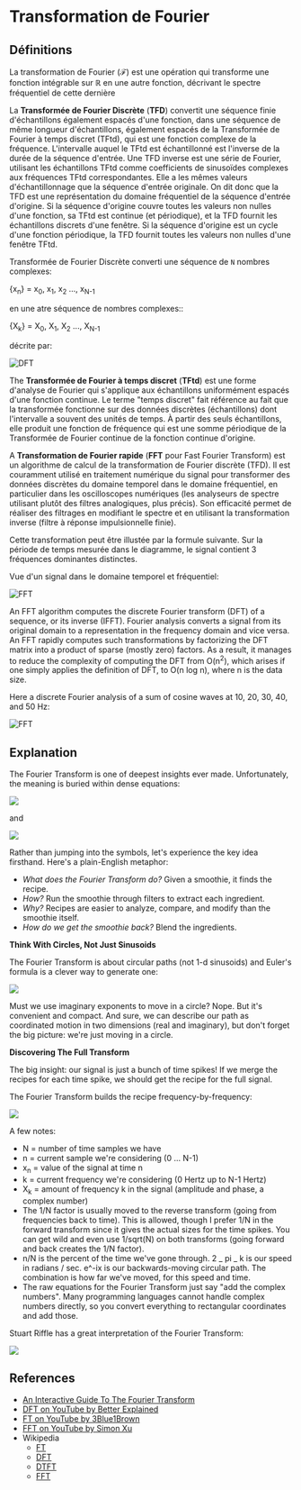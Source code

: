 # Transformation de Fourier

## Définitions

La transformation de Fourier (**ℱ**) est une opération qui transforme
une fonction intégrable sur ℝ en une autre fonction,
décrivant le spectre fréquentiel de cette dernière

La **Transformée de Fourier Discrète** (**TFD**) convertit une séquence finie d'échantillons également espacés d'une fonction, dans une séquence de même longueur d'échantillons, également espacés de la Transformée de Fourier à temps discret (TFtd), qui est une fonction complexe de la fréquence.
L'intervalle auquel le TFtd est échantillonné est l'inverse de la durée de la séquence d'entrée.
Une TFD inverse est une série de Fourier, utilisant les échantillons TFtd comme coefficients de sinusoïdes complexes aux fréquences TFtd correspondantes. Elle a les mêmes valeurs d'échantillonnage que la
séquence d'entrée originale. On dit donc que la TFD est une représentation du domaine fréquentiel
de la séquence d'entrée d'origine. Si la séquence d'origine couvre toutes les
valeurs non nulles d'une fonction, sa TFtd est continue (et périodique), et la TFD fournit
les échantillons discrets d'une fenêtre. Si la séquence d'origine est un cycle d'une fonction périodique, la TFD fournit toutes les valeurs non nulles d'une fenêtre TFtd.

Transformée de Fourier Discrète converti une séquence de `N` nombres complexes:

{x<sub>n</sub>} = x<sub>0</sub>, x<sub>1</sub>, x<sub>2</sub> ..., x<sub>N-1</sub>

en une atre séquence de nombres complexes::

{X<sub>k</sub>} = X<sub>0</sub>, X<sub>1</sub>, X<sub>2</sub> ..., X<sub>N-1</sub>

décrite par:

![DFT](https://wikimedia.org/api/rest_v1/media/math/render/svg/1af0a78dc50bbf118ab6bd4c4dcc3c4ff8502223)

The **Transformée de Fourier à temps discret** (**TFtd**) est une forme d'analyse de Fourier
qui s'applique aux échantillons uniformément espacés d'une fonction continue. Le terme "temps discret" fait référence au fait que la transformée fonctionne sur des données discrètes
(échantillons) dont l'intervalle a souvent des unités de temps.
À partir des seuls échantillons, elle produit une fonction de fréquence qui est une somme périodique de la
Transformée de Fourier continue de la fonction continue d'origine.

A **Transformation de Fourier rapide** (**FFT** pour Fast Fourier Transform) est un algorithme de calcul de la transformation de Fourier discrète (TFD). Il est couramment utilisé en traitement numérique du signal pour transformer des données discrètes du domaine temporel dans le domaine fréquentiel, en particulier dans les oscilloscopes numériques (les analyseurs de spectre utilisant plutôt des filtres analogiques, plus précis). Son efficacité permet de réaliser des filtrages en modifiant le spectre et en utilisant la transformation inverse (filtre à réponse impulsionnelle finie).

Cette transformation peut être illustée par la formule suivante. Sur la période de temps mesurée
dans le diagramme, le signal contient 3 fréquences dominantes distinctes.

Vue d'un signal dans le domaine temporel et fréquentiel:

![FFT](https://upload.wikimedia.org/wikipedia/commons/6/61/FFT-Time-Frequency-View.png)

An FFT algorithm computes the discrete Fourier transform (DFT) of a sequence, or
its inverse (IFFT). Fourier analysis converts a signal from its original domain
to a representation in the frequency domain and vice versa. An FFT rapidly
computes such transformations by factorizing the DFT matrix into a product of
sparse (mostly zero) factors. As a result, it manages to reduce the complexity of
computing the DFT from O(n<sup>2</sup>), which arises if one simply applies the
definition of DFT, to O(n log n), where n is the data size.

Here a discrete Fourier analysis of a sum of cosine waves at 10, 20, 30, 40,
and 50 Hz:

![FFT](https://upload.wikimedia.org/wikipedia/commons/6/64/FFT_of_Cosine_Summation_Function.png)

## Explanation

The Fourier Transform is one of deepest insights ever made. Unfortunately, the
meaning is buried within dense equations:

![](https://betterexplained.com/wp-content/plugins/wp-latexrender/pictures/45c088dbb767150fc0bacfeb49dd49e5.png)

and

![](https://betterexplained.com/wp-content/plugins/wp-latexrender/pictures/faeb9c5bf2e60add63ae4a70b293c7b4.png)

Rather than jumping into the symbols, let's experience the key idea firsthand. Here's a plain-English metaphor:

- _What does the Fourier Transform do?_ Given a smoothie, it finds the recipe.
- _How?_ Run the smoothie through filters to extract each ingredient.
- _Why?_ Recipes are easier to analyze, compare, and modify than the smoothie itself.
- _How do we get the smoothie back?_ Blend the ingredients.

**Think With Circles, Not Just Sinusoids**

The Fourier Transform is about circular paths (not 1-d sinusoids) and Euler's
formula is a clever way to generate one:

![](https://betterexplained.com/wp-content/uploads/euler/equal_paths.png)

Must we use imaginary exponents to move in a circle? Nope. But it's convenient
and compact. And sure, we can describe our path as coordinated motion in two
dimensions (real and imaginary), but don't forget the big picture: we're just
moving in a circle.

**Discovering The Full Transform**

The big insight: our signal is just a bunch of time spikes! If we merge the
recipes for each time spike, we should get the recipe for the full signal.

The Fourier Transform builds the recipe frequency-by-frequency:

![](https://betterexplained.com/wp-content/uploads/images/fourier-explained-20121219-224649.png)

A few notes:

- N = number of time samples we have
- n = current sample we're considering (0 ... N-1)
- x<sub>n</sub> = value of the signal at time n
- k = current frequency we're considering (0 Hertz up to N-1 Hertz)
- X<sub>k</sub> = amount of frequency k in the signal (amplitude and phase, a complex number)
- The 1/N factor is usually moved to the reverse transform (going from frequencies back to time). This is allowed, though I prefer 1/N in the forward transform since it gives the actual sizes for the time spikes. You can get wild and even use 1/sqrt(N) on both transforms (going forward and back creates the 1/N factor).
- n/N is the percent of the time we've gone through. 2 _ pi _ k is our speed in radians / sec. e^-ix is our backwards-moving circular path. The combination is how far we've moved, for this speed and time.
- The raw equations for the Fourier Transform just say "add the complex numbers". Many programming languages cannot handle complex numbers directly, so you convert everything to rectangular coordinates and add those.

Stuart Riffle has a great interpretation of the Fourier Transform:

![](https://betterexplained.com/wp-content/uploads/images/DerivedDFT.png)

## References

- [An Interactive Guide To The Fourier Transform](https://betterexplained.com/articles/an-interactive-guide-to-the-fourier-transform/)
- [DFT on YouTube by Better Explained](https://www.youtube.com/watch?v=iN0VG9N2q0U&t=0s&index=77&list=PLLXdhg_r2hKA7DPDsunoDZ-Z769jWn4R8)
- [FT on YouTube by 3Blue1Brown](https://www.youtube.com/watch?v=spUNpyF58BY&t=0s&index=76&list=PLLXdhg_r2hKA7DPDsunoDZ-Z769jWn4R8)
- [FFT on YouTube by Simon Xu](https://www.youtube.com/watch?v=htCj9exbGo0&index=78&list=PLLXdhg_r2hKA7DPDsunoDZ-Z769jWn4R8&t=0s)
- Wikipedia
  - [FT](https://en.wikipedia.org/wiki/Fourier_transform)
  - [DFT](https://www.wikiwand.com/en/Discrete_Fourier_transform)
  - [DTFT](https://en.wikipedia.org/wiki/Discrete-time_Fourier_transform)
  - [FFT](https://www.wikiwand.com/en/Fast_Fourier_transform)
